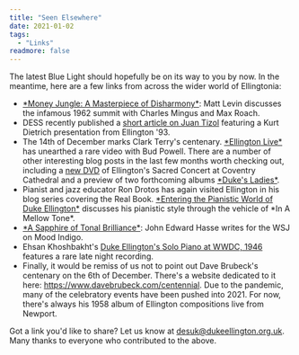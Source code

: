 ```yaml
---
title: "Seen Elsewhere"
date: 2021-01-02
tags:
  - "Links"
readmore: false
---
```


The latest Blue Light should hopefully be on its way to you by now. In the
meantime, here are a few links from across the wider world of Ellingtonia:

<ul>
	<li><a href="https://www.theparisreview.org/blog/2020/12/01/a-masterpiece-of-disharmony/" target="_blank">*Money Jungle: A Masterpiece of Disharmony*</a>: Matt Levin discusses the infamous 1962 summit with Charles Mingus and Max Roach.</li>
	<li>DESS recently published a <a href="https://ellington.se/2020/11/14/kurt-dietrich-on-juan-tizol/" target="_blank">short article on Juan Tizol</a> featuring a Kurt Dietrich presentation from Ellington &#39;93.</li>
	<li>The 14th of December marks Clark Terry&#39;s centenary. <a href="https://ellingtonlive.blogspot.com/2020/09/when-clark-left-duke.html" target="_blank">*Ellington Live*</a> has unearthed a rare video with Bud Powell. There are a number of other interesting blog posts in the last few months worth checking out, including a <a href="http://ellingtonlive.blogspot.com/2020/12/good-news.html" target="_blank">new DVD</a> of Ellington's Sacred Concert at Coventry Cathedral and a preview of two forthcoming albums <a href="http://ellingtonlive.blogspot.com/2020/12/cherchez-la-femme.html" target="_blank">*Duke's Ladies*</a>.</li>
	<li>Pianist and jazz educator Ron Drotos has again visited Ellington in his blog series covering the Real Book. <a href="https://keyboardimprov.com/entering-the-pianistic-world-of-duke-ellington/" target="_blank">*Entering the Pianistic World of Duke Ellington*</a> discusses his pianistic style through the vehicle of *In A Mellow Tone*.</li>
	<li><a href="https://www.wsj.com/articles/a-sapphire-of-tonal-brilliance-11602868072" target="_blank">*A Sapphire of Tonal Brilliance*</a>: John Edward Hasse writes for the WSJ on Mood Indigo.</li>
	<li>Ehsan Khoshbakht's <a href="https://ehsankhoshbakht.blogspot.com/2020/04/duke-ellingtons-solo-piano-at-wwdc-1946.html" target="_blank">Duke Ellington&#39;s Solo Piano at WWDC, 1946</a> features a rare late night recording.</li>
	<li>Finally, it would be remiss of us not to point out Dave Brubeck's centenary on the 6th of December. There's a website dedicated to it here: <a href="https://www.davebrubeck.com/centennial" target="_blank">https://www.davebrubeck.com/centennial</a>. Due to the pandemic, many of the celebratory events have been pushed into 2021. For now, there's always his 1958 album of Ellington compositions live from Newport.</li>
</ul>
Got a link you'd like to share? Let us know at <a href="mailto:desuk@dukeellington.org.uk" target="_blank">desuk@dukeellington.org.uk</a>. Many thanks to everyone who contributed to the above.<br />

<!--more-->
